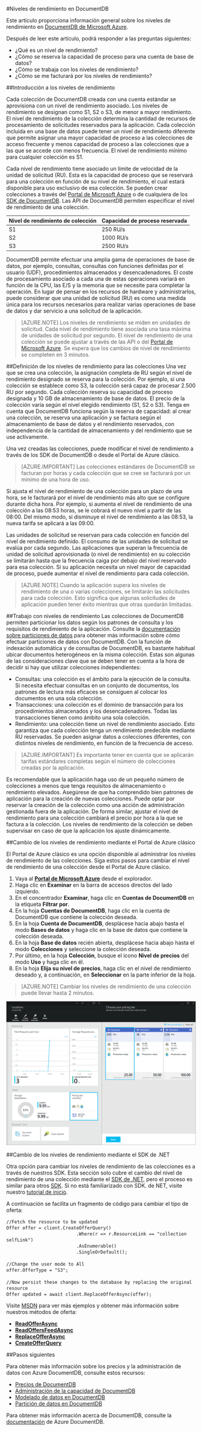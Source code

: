<properties 
	pageTitle="Niveles de rendimiento en DocumentDB | Microsoft Azure" 
	description="Obtenga información sobre cómo los niveles de rendimiento de DocumentDB le permiten reservar capacidad de proceso para cada colección." 
	services="documentdb" 
	authors="johnfmacintyre" 
	manager="jhubbard" 
	editor="monicar" 
	documentationCenter=""/>

<tags 
	ms.service="documentdb" 
	ms.workload="data-services" 
	ms.tgt_pltfrm="na" 
	ms.devlang="na" 
	ms.topic="article" 
	ms.date="01/29/2016" 
	ms.author="johnmac"/>

#Niveles de rendimiento en DocumentDB

Este artículo proporciona información general sobre los niveles de rendimiento en [DocumentDB de Microsoft Azure](https://azure.microsoft.com/services/documentdb/).

Después de leer este artículo, podrá responder a las preguntas siguientes:

-	¿Qué es un nivel de rendimiento?
-	¿Cómo se reserva la capacidad de proceso para una cuenta de base de datos?
-	¿Cómo se trabaja con los niveles de rendimiento?
-	¿Cómo se me facturará por los niveles de rendimiento?

##Introducción a los niveles de rendimiento

Cada colección de DocumentDB creada con una cuenta estándar se aprovisiona con un nivel de rendimiento asociado. Los niveles de rendimiento se designan como S1, S2 o S3, de menor a mayor rendimiento. El nivel de rendimiento de la colección determina la cantidad de recursos de procesamiento de solicitudes reservados para la aplicación. Cada colección incluida en una base de datos puede tener un nivel de rendimiento diferente que permite asignar una mayor capacidad de proceso a las colecciones de acceso frecuente y menos capacidad de proceso a las colecciones que a las que se accede con menos frecuencia. El nivel de rendimiento mínimo para cualquier colección es S1.

Cada nivel de rendimiento tiene asociado un límite de velocidad de la unidad de solicitud (RU). Esta es la capacidad de proceso que se reservará para una colección en función de su nivel de rendimiento, el cual estará disponible para uso exclusivo de esa colección. Se pueden crear colecciones a través del [Portal de Microsoft Azure](https://portal.azure.com) o de cualquiera de los [SDK de DocumentDB](https://msdn.microsoft.com/library/azure/dn781482.aspx). Las API de DocumentDB permiten especificar el nivel de rendimiento de una colección.

Nivel de rendimiento de colección|Capacidad de proceso reservada
---|---
S1|250 RU/s
S2|1000 RU/s
S3|2500 RU/s

DocumentDB permite efectuar una amplia gama de operaciones de base de datos, por ejemplo, consultas, consultas con funciones definidas por el usuario (UDF), procedimientos almacenados y desencadenadores. El coste de procesamiento asociado a cada una de estas operaciones variará en función de la CPU, las E/S y la memoria que se necesite para completar la operación. En lugar de pensar en los recursos de hardware y administrarlos, puede considerar que una unidad de solicitud (RU) es como una medida única para los recursos necesarios para realizar varias operaciones de base de datos y dar servicio a una solicitud de la aplicación.

> [AZURE.NOTE] Los niveles de rendimiento se miden en unidades de solicitud. Cada nivel de rendimiento tiene asociada una tasa máxima de unidades de solicitud por segundo. El nivel de rendimiento de una colección se puede ajustar a través de las API o del [Portal de Microsoft Azure](https://portal.azure.com/). Se espera que los cambios de nivel de rendimiento se completen en 3 minutos.

##Definición de los niveles de rendimiento para las colecciones
Una vez que se crea una colección, la asignación completa de RU según el nivel de rendimiento designado se reserva para la colección. Por ejemplo, si una colección se establece como S3, la colección será capaz de procesar 2.500 RU por segundo. Cada colección reserva su capacidad de proceso designada y 10 GB de almacenamiento de base de datos. El precio de la colección varía según el nivel elegido rendimiento (S1, S2 o S3). Tenga en cuenta que DocumentDB funciona según la reserva de capacidad: al crear una colección, se reserva una aplicación y se factura según el almacenamiento de base de datos y el rendimiento reservados, con independencia de la cantidad de almacenamiento y del rendimiento que se use activamente.

Una vez creadas las colecciones, puede modificar el nivel de rendimiento a través de los SDK de DocumentDB o desde el Portal de Azure clásico.

> [AZURE.IMPORTANT] Las colecciones estándares de DocumentDB se facturan por horas y cada colección que se cree se facturará por un mínimo de una hora de uso.

Si ajusta el nivel de rendimiento de una colección para un plazo de una hora, se le facturará por el nivel de rendimiento más alto que se configure durante dicha hora. Por ejemplo, si aumenta el nivel de rendimiento de una colección a las 08:53 horas, se le cobrará el nuevo nivel a partir de las 08:00. Del mismo modo, si disminuye el nivel de rendimiento a las 08:53, la nueva tarifa se aplicará a las 09:00.

Las unidades de solicitud se reservan para cada colección en función del nivel de rendimiento definido. El consumo de las unidades de solicitud se evalúa por cada segundo. Las aplicaciones que superan la frecuencia de unidad de solicitud aprovisionada (o nivel de rendimiento) en su colección se limitarán hasta que la frecuencia caiga por debajo del nivel reservado para esa colección. Si su aplicación necesita un nivel mayor de capacidad de proceso, puede aumentar el nivel de rendimiento para cada colección.

> [AZURE.NOTE] Cuando la aplicación supera los niveles de rendimiento de una o varias colecciones, se limitarán las solicitudes para cada colección. Esto significa que algunas solicitudes de aplicación pueden tener éxito mientras que otras quedarán limitadas.

##Trabajo con niveles de rendimiento
Las colecciones de DocumentDB permiten particionar los datos según los patrones de consulta y los requisitos de rendimiento de la aplicación. Consulte la [documentación sobre particiones de datos](documentdb-partition-data.md) para obtener más información sobre cómo efectuar particiones de datos con DocumentDB. Con la función de indexación automática y de consultas de DocumentDB, es bastante habitual ubicar documentos heterogéneos en la misma colección. Estas son algunas de las consideraciones clave que se deben tener en cuenta a la hora de decidir si hay que utilizar colecciones independientes:

- Consultas: una colección es el ámbito para la ejecución de la consulta. Si necesita efectuar consultas en un conjunto de documentos, los patrones de lectura más eficaces se consiguen al colocar los documentos en una sola colección.
- Transacciones: una colección es el dominio de transacción para los procedimientos almacenados y los desencadenadores. Todas las transacciones tienen como ámbito una sola colección. 
- Rendimiento: una colección tiene un nivel de rendimiento asociado. Esto garantiza que cada colección tenga un rendimiento predecible mediante RU reservadas. Se pueden asignar datos a colecciones diferentes, con distintos niveles de rendimiento, en función de la frecuencia de acceso.

> [AZURE.IMPORTANT] Es importante tener en cuenta que se aplicarán tarifas estándares completas según el número de colecciones creadas por la aplicación.

Es recomendable que la aplicación haga uso de un pequeño número de colecciones a menos que tenga requisitos de almacenamiento o rendimiento elevados. Asegúrese de que ha comprendido bien patrones de aplicación para la creación de nuevas colecciones. Puede optar por reservar la creación de la colección como una acción de administración gestionada fuera de la aplicación. De forma similar, ajustar el nivel de rendimiento para una colección cambiará el precio por hora a la que se factura a la colección. Los niveles de rendimiento de la colección se deben supervisar en caso de que la aplicación los ajuste dinámicamente.

##Cambio de los niveles de rendimiento mediante el Portal de Azure clásico

El Portal de Azure clásico es una opción disponible al administrar los niveles de rendimiento de las colecciones. Siga estos pasos para cambiar el nivel de rendimiento de una colección desde el Portal de Azure clásico.

1. Vaya al [**Portal de Microsoft Azure**](https://portal.azure.com) desde el explorador.
2. Haga clic en **Examinar** en la barra de accesos directos del lado izquierdo.
3. En el concentrador **Examinar**, haga clic en **Cuentas de DocumentDB** en la etiqueta **Filtrar por**.
4. En la hoja **Cuentas de DocumentDB**, haga clic en la cuenta de DocumentDB que contiene la colección deseada.
5. En la hoja **Cuenta de DocumentDB**, desplácese hacia abajo hasta el modo **Bases de datos** y haga clic en la base de datos que contiene la colección deseada. 
6. En la hoja **Base de datos** recién abierta, desplácese hacia abajo hasta el modo **Colecciones** y seleccione la colección deseada.
7. Por último, en la hoja **Colección**, busque el icono **Nivel de precios** del modo **Uso** y haga clic en él.
8. En la hoja **Elija su nivel de precios**, haga clic en el nivel de rendimiento deseado y, a continuación, en **Seleccionar** en la parte inferior de la hoja. 

>[AZURE.NOTE] Cambiar los niveles de rendimiento de una colección puede llevar hasta 2 minutos.

![Cambio del nivel de precios][1]

##Cambio de los niveles de rendimiento mediante el SDK de .NET

Otra opción para cambiar los niveles de rendimiento de las colecciones es a través de nuestros SDK. Esta sección solo cubre el cambio del nivel de rendimiento de una colección mediante el [SDK de .NET](https://msdn.microsoft.com/library/azure/dn948556.aspx), pero el proceso es similar para otros [SDK](https://msdn.microsoft.com/library/azure/dn781482.aspx). Si no está familiarizado con SDK. de NET, visite nuestro [tutorial de inicio](documentdb-get-started.md).

A continuación se facilita un fragmento de código para cambiar el tipo de oferta:

	//Fetch the resource to be updated
	Offer offer = client.CreateOfferQuery()
	                          .Where(r => r.ResourceLink == "collection selfLink")    
	                          .AsEnumerable()
	                          .SingleOrDefault();
	                          
	//Change the user mode to All
	offer.OfferType = "S3";
	                    
	//Now persist these changes to the database by replacing the original resource
	Offer updated = await client.ReplaceOfferAsync(offer);

Visite [MSDN](https://msdn.microsoft.com/library/azure/microsoft.azure.documents.client.documentclient.aspx) para ver más ejemplos y obtener más información sobre nuestros métodos de oferta:

- [**ReadOfferAsync**](https://msdn.microsoft.com/library/azure/microsoft.azure.documents.client.documentclient.readofferasync.aspx)
- [**ReadOffersFeedAsync**](https://msdn.microsoft.com/library/azure/microsoft.azure.documents.client.documentclient.readoffersfeedasync.aspx)
- [**ReplaceOfferAsync**](https://msdn.microsoft.com/library/azure/microsoft.azure.documents.client.documentclient.replaceofferasync.aspx)
- [**CreateOfferQuery**](https://msdn.microsoft.com/library/azure/microsoft.azure.documents.linq.documentqueryable.createofferquery.aspx) 

##Pasos siguientes

Para obtener más información sobre los precios y la administración de datos con Azure DocumentDB, consulte estos recursos:
 
- [Precios de DocumentDB](https://azure.microsoft.com/pricing/details/documentdb/)
- [Administración de la capacidad de DocumentDB](documentdb-manage.md) 
- [Modelado de datos en DocumentDB](documentdb-modeling-data.md)
- [Partición de datos en DocumentDB](documentdb-partition-data.md)

Para obtener más información acerca de DocumentDB, consulte la [documentación](https://azure.microsoft.com/documentation/services/documentdb/) de Azure DocumentDB.

[1]: ./media/documentdb-performance-levels/img1.png

<!---HONumber=AcomDC_0204_2016-->